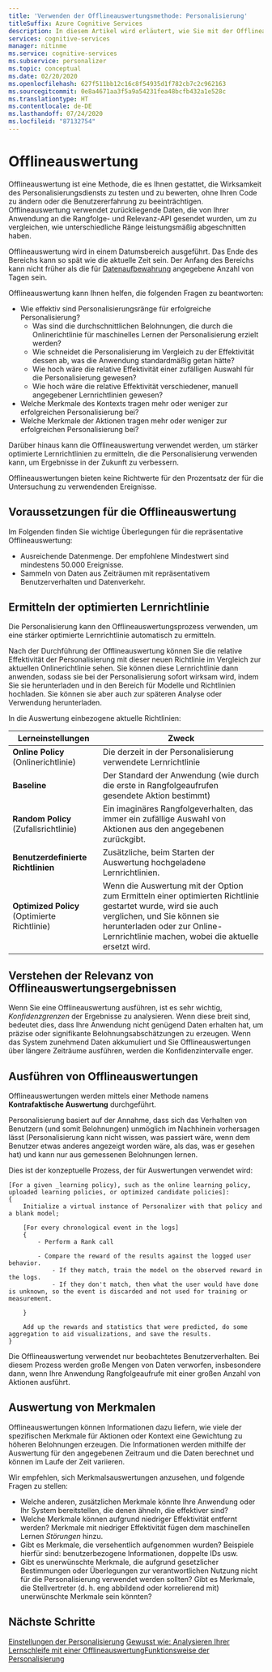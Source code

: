 ```yaml
---
title: 'Verwenden der Offlineauswertungsmethode: Personalisierung'
titleSuffix: Azure Cognitive Services
description: In diesem Artikel wird erläutert, wie Sie mit der Offlineauswertung die Effektivität Ihrer App zu messen und Ihre Lernschleife analysieren können.
services: cognitive-services
manager: nitinme
ms.service: cognitive-services
ms.subservice: personalizer
ms.topic: conceptual
ms.date: 02/20/2020
ms.openlocfilehash: 627f511bb12c16c8f54935d1f782cb7c2c962163
ms.sourcegitcommit: 0e8a4671aa3f5a9a54231fea48bcfb432a1e528c
ms.translationtype: HT
ms.contentlocale: de-DE
ms.lasthandoff: 07/24/2020
ms.locfileid: "87132754"
---
```

# <a name="offline-evaluation"></a>Offlineauswertung

Offlineauswertung ist eine Methode, die es Ihnen gestattet, die Wirksamkeit des Personalisierungsdiensts zu testen und zu bewerten, ohne Ihren Code zu ändern oder die Benutzererfahrung zu beeinträchtigen. Offlineauswertung verwendet zurückliegende Daten, die von Ihrer Anwendung an die Rangfolge- und Relevanz-API gesendet wurden, um zu vergleichen, wie unterschiedliche Ränge leistungsmäßig abgeschnitten haben.

Offlineauswertung wird in einem Datumsbereich ausgeführt. Das Ende des Bereichs kann so spät wie die aktuelle Zeit sein. Der Anfang des Bereichs kann nicht früher als die für [Datenaufbewahrung](how-to-settings.md) angegebene Anzahl von Tagen sein.

Offlineauswertung kann Ihnen helfen, die folgenden Fragen zu beantworten:

* Wie effektiv sind Personalisierungsränge für erfolgreiche Personalisierung?
    * Was sind die durchschnittlichen Belohnungen, die durch die Onlinerichtlinie für maschinelles Lernen der Personalisierung erzielt werden?
    * Wie schneidet die Personalisierung im Vergleich zu der Effektivität dessen ab, was die Anwendung standardmäßig getan hätte?
    * Wie hoch wäre die relative Effektivität einer zufälligen Auswahl für die Personalisierung gewesen?
    * Wie hoch wäre die relative Effektivität verschiedener, manuell angegebener Lernrichtlinien gewesen?
* Welche Merkmale des Kontexts tragen mehr oder weniger zur erfolgreichen Personalisierung bei?
* Welche Merkmale der Aktionen tragen mehr oder weniger zur erfolgreichen Personalisierung bei?

Darüber hinaus kann die Offlineauswertung verwendet werden, um stärker optimierte Lernrichtlinien zu ermitteln, die die Personalisierung verwenden kann, um Ergebnisse in der Zukunft zu verbessern.

Offlineauswertungen bieten keine Richtwerte für den Prozentsatz der für die Untersuchung zu verwendenden Ereignisse.

## <a name="prerequisites-for-offline-evaluation"></a>Voraussetzungen für die Offlineauswertung

Im Folgenden finden Sie wichtige Überlegungen für die repräsentative Offlineauswertung:

* Ausreichende Datenmenge. Der empfohlene Mindestwert sind mindestens 50.000 Ereignisse.
* Sammeln von Daten aus Zeiträumen mit repräsentativem Benutzerverhalten und Datenverkehr.

## <a name="discovering-the-optimized-learning-policy"></a>Ermitteln der optimierten Lernrichtlinie

Die Personalisierung kann den Offlineauswertungsprozess verwenden, um eine stärker optimierte Lernrichtlinie automatisch zu ermitteln.

Nach der Durchführung der Offlineauswertung können Sie die relative Effektivität der Personalisierung mit dieser neuen Richtlinie im Vergleich zur aktuellen Onlinerichtlinie sehen. Sie können diese Lernrichtlinie dann anwenden, sodass sie bei der Personalisierung sofort wirksam wird, indem Sie sie herunterladen und in den Bereich für Modelle und Richtlinien hochladen. Sie können sie aber auch zur späteren Analyse oder Verwendung herunterladen.

In die Auswertung einbezogene aktuelle Richtlinien:

| Lerneinstellungen | Zweck|
|--|--|
|**Online Policy** (Onlinerichtlinie)| Die derzeit in der Personalisierung verwendete Lernrichtlinie |
|**Baseline**|Der Standard der Anwendung (wie durch die erste in Rangfolgeaufrufen gesendete Aktion bestimmt)|
|**Random Policy** (Zufallsrichtlinie)|Ein imaginäres Rangfolgeverhalten, das immer ein zufällige Auswahl von Aktionen aus den angegebenen zurückgibt.|
|**Benutzerdefinierte Richtlinien**|Zusätzliche, beim Starten der Auswertung hochgeladene Lernrichtlinien.|
|**Optimized Policy** (Optimierte Richtlinie)|Wenn die Auswertung mit der Option zum Ermitteln einer optimierten Richtlinie gestartet wurde, wird sie auch verglichen, und Sie können sie herunterladen oder zur Online-Lernrichtlinie machen, wobei die aktuelle ersetzt wird.|

## <a name="understanding-the-relevance-of-offline-evaluation-results"></a>Verstehen der Relevanz von Offlineauswertungsergebnissen

Wenn Sie eine Offlineauswertung ausführen, ist es sehr wichtig, _Konfidenzgrenzen_ der Ergebnisse zu analysieren. Wenn diese breit sind, bedeutet dies, dass Ihre Anwendung nicht genügend Daten erhalten hat, um präzise oder signifikante Belohnungsabschätzungen zu erzeugen. Wenn das System zunehmend Daten akkumuliert und Sie Offlineauswertungen über längere Zeiträume ausführen, werden die Konfidenzintervalle enger.

## <a name="how-offline-evaluations-are-done"></a>Ausführen von Offlineauswertungen

Offlineauswertungen werden mittels einer Methode namens **Kontrafaktische Auswertung** durchgeführt.

Personalisierung basiert auf der Annahme, dass sich das Verhalten von Benutzern (und somit Belohnungen) unmöglich im Nachhinein vorhersagen lässt (Personalisierung kann nicht wissen, was passiert wäre, wenn dem Benutzer etwas anderes angezeigt worden wäre, als das, was er gesehen hat) und kann nur aus gemessenen Belohnungen lernen.

Dies ist der konzeptuelle Prozess, der für Auswertungen verwendet wird:

```
[For a given _learning policy), such as the online learning policy, uploaded learning policies, or optimized candidate policies]:
{
    Initialize a virtual instance of Personalizer with that policy and a blank model;

    [For every chronological event in the logs]
    {
        - Perform a Rank call

        - Compare the reward of the results against the logged user behavior.
            - If they match, train the model on the observed reward in the logs.
            - If they don't match, then what the user would have done is unknown, so the event is discarded and not used for training or measurement.

    }

    Add up the rewards and statistics that were predicted, do some aggregation to aid visualizations, and save the results.
}
```

Die Offlineauswertung verwendet nur beobachtetes Benutzerverhalten. Bei diesem Prozess werden große Mengen von Daten verworfen, insbesondere dann, wenn Ihre Anwendung Rangfolgeaufrufe mit einer großen Anzahl von Aktionen ausführt.


## <a name="evaluation-of-features"></a>Auswertung von Merkmalen

Offlineauswertungen können Informationen dazu liefern, wie viele der spezifischen Merkmale für Aktionen oder Kontext eine Gewichtung zu höheren Belohnungen erzeugen. Die Informationen werden mithilfe der Auswertung für den angegebenen Zeitraum und die Daten berechnet und können im Laufe der Zeit variieren.

Wir empfehlen, sich Merkmalsauswertungen anzusehen, und folgende Fragen zu stellen:

* Welche anderen, zusätzlichen Merkmale könnte Ihre Anwendung oder Ihr System bereitstellen, die denen ähneln, die effektiver sind?
* Welche Merkmale können aufgrund niedriger Effektivität entfernt werden? Merkmale mit niedriger Effektivität fügen dem maschinellen Lernen _Störungen_ hinzu.
* Gibt es Merkmale, die versehentlich aufgenommen wurden? Beispiele hierfür sind: benutzerbezogene Informationen, doppelte IDs usw.
* Gibt es unerwünschte Merkmale, die aufgrund gesetzlicher Bestimmungen oder Überlegungen zur verantwortlichen Nutzung nicht für die Personalisierung verwendet werden sollten? Gibt es Merkmale, die Stellvertreter (d. h. eng abbildend oder korrelierend mit) unerwünschte Merkmale sein könnten?


## <a name="next-steps"></a>Nächste Schritte

[Einstellungen der Personalisierung](how-to-settings.md)
[Gewusst wie: Analysieren Ihrer Lernschleife mit einer Offlineauswertung](how-to-offline-evaluation.md)[Funktionsweise der Personalisierung](how-personalizer-works.md)
